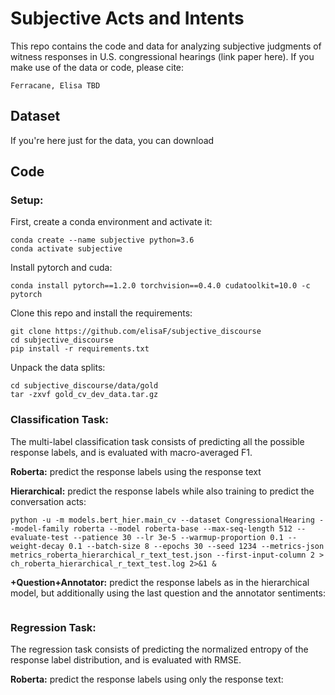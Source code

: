 # Subjective Acts and Intents
This repo contains the code and data for analyzing subjective judgments of witness responses in U.S. congressional hearings (link paper here). If you make use of the data or code, please cite:

`
Ferracane, Elisa TBD
`

## Dataset
If you're here just for the data, you can download 

## Code
### Setup:
First, create a conda environment and activate it:
```
conda create --name subjective python=3.6
conda activate subjective
```

Install pytorch and cuda:
```
conda install pytorch==1.2.0 torchvision==0.4.0 cudatoolkit=10.0 -c pytorch
```

Clone this repo and install the requirements:
```
git clone https://github.com/elisaF/subjective_discourse
cd subjective_discourse
pip install -r requirements.txt
```

Unpack the data splits:
```
cd subjective_discourse/data/gold
tar -zxvf gold_cv_dev_data.tar.gz
```

### Classification Task:
The multi-label classification task consists of predicting all the possible response labels, and is evaluated with macro-averaged F1.

**Roberta:** predict the response labels using the response text

**Hierarchical:** predict the response labels while also training to predict the conversation acts:

```shell
python -u -m models.bert_hier.main_cv --dataset CongressionalHearing --model-family roberta --model roberta-base --max-seq-length 512 --evaluate-test --patience 30 --lr 3e-5 --warmup-proportion 0.1 --weight-decay 0.1 --batch-size 8 --epochs 30 --seed 1234 --metrics-json metrics_roberta_hierarchical_r_text_test.json --first-input-column 2 > ch_roberta_hierarchical_r_text_test.log 2>&1 &
```

**+Question+Annotator:** predict the response labels as in the hierarchical model, but additionally using the last question and the annotator sentiments:
```shell
```
### Regression Task:
The regression task consists of predicting the normalized entropy of the response label distribution, and is evaluated with RMSE.

**Roberta:** predict the response labels using only the response text:
